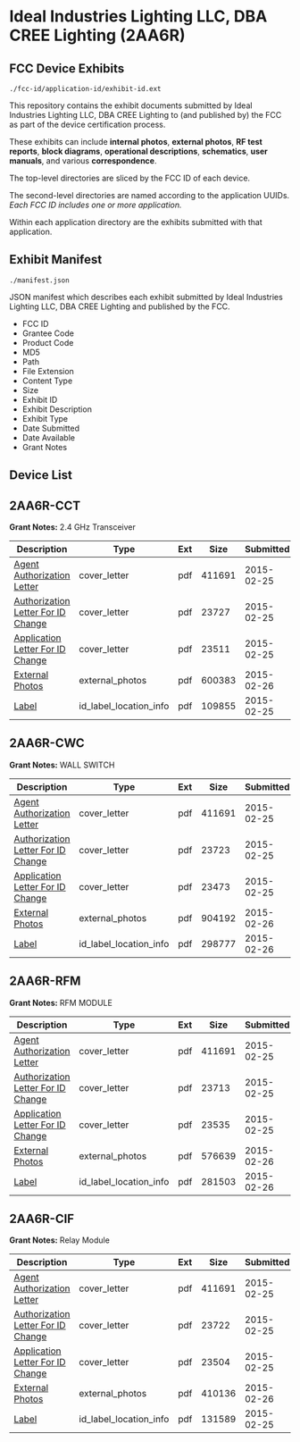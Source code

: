 # Ideal Industries Lighting LLC, DBA CREE Lighting (2AA6R)
## FCC Device Exhibits

```
./fcc-id/application-id/exhibit-id.ext
```

This repository contains the exhibit documents submitted by Ideal Industries Lighting LLC, DBA CREE Lighting to (and published by) the FCC as part of the device certification process.

These exhibits can include **internal photos**, **external photos**, **RF test reports**, **block diagrams**, **operational descriptions**, **schematics**, **user manuals**, and various **correspondence**.

The top-level directories are sliced by the FCC ID of each device.

The second-level directories are named according to the application UUIDs. *Each FCC ID includes one or more application.*

Within each application directory are the exhibits submitted with that application. 

## Exhibit Manifest

```
./manifest.json
```

JSON manifest which describes each exhibit submitted by Ideal Industries Lighting LLC, DBA CREE Lighting and published by the FCC.

- FCC ID
- Grantee Code
- Product Code
- MD5
- Path
- File Extension
- Content Type
- Size
- Exhibit ID
- Exhibit Description
- Exhibit Type
- Date Submitted
- Date Available
- Grant Notes

## Device List
## 2AA6R-CCT
**Grant Notes:** 2.4 GHz Transceiver

| Description | Type | Ext | Size | Submitted | Available |
| ----------- | ---- | --- | ---- | --------- | --------- |
| [Agent Authorization Letter](2AA6R-CCT/a7fd2d24785d1cc16eaacbda0cede00f/2540693.pdf) | cover_letter | pdf | 411691 | 2015-02-25 | 2015-02-26 |
| [Authorization Letter For ID Change](2AA6R-CCT/a7fd2d24785d1cc16eaacbda0cede00f/2540694.pdf) | cover_letter | pdf | 23727 | 2015-02-25 | 2015-02-26 |
| [Application Letter For ID Change](2AA6R-CCT/a7fd2d24785d1cc16eaacbda0cede00f/2540695.pdf) | cover_letter | pdf | 23511 | 2015-02-25 | 2015-02-26 |
| [External Photos](2AA6R-CCT/a7fd2d24785d1cc16eaacbda0cede00f/2541308.pdf) | external_photos | pdf | 600383 | 2015-02-26 | 2015-02-26 |
| [Label](2AA6R-CCT/a7fd2d24785d1cc16eaacbda0cede00f/2540696.pdf) | id_label_location_info | pdf | 109855 | 2015-02-25 | 2015-02-26 |
## 2AA6R-CWC
**Grant Notes:** WALL SWITCH

| Description | Type | Ext | Size | Submitted | Available |
| ----------- | ---- | --- | ---- | --------- | --------- |
| [Agent Authorization Letter](2AA6R-CWC/579a69b7bc41414365b203f2ececa4a4/2540693.pdf) | cover_letter | pdf | 411691 | 2015-02-25 | 2015-02-26 |
| [Authorization Letter For ID Change](2AA6R-CWC/579a69b7bc41414365b203f2ececa4a4/2540702.pdf) | cover_letter | pdf | 23723 | 2015-02-25 | 2015-02-26 |
| [Application Letter For ID Change](2AA6R-CWC/579a69b7bc41414365b203f2ececa4a4/2540703.pdf) | cover_letter | pdf | 23473 | 2015-02-25 | 2015-02-26 |
| [External Photos](2AA6R-CWC/579a69b7bc41414365b203f2ececa4a4/2541323.pdf) | external_photos | pdf | 904192 | 2015-02-26 | 2015-02-26 |
| [Label](2AA6R-CWC/579a69b7bc41414365b203f2ececa4a4/2541324.pdf) | id_label_location_info | pdf | 298777 | 2015-02-26 | 2015-02-26 |
## 2AA6R-RFM
**Grant Notes:** RFM MODULE

| Description | Type | Ext | Size | Submitted | Available |
| ----------- | ---- | --- | ---- | --------- | --------- |
| [Agent Authorization Letter](2AA6R-RFM/4d14056ae2024b3601c00d9f805e8bb0/2540693.pdf) | cover_letter | pdf | 411691 | 2015-02-25 | 2015-02-26 |
| [Authorization Letter For ID Change](2AA6R-RFM/4d14056ae2024b3601c00d9f805e8bb0/2540705.pdf) | cover_letter | pdf | 23713 | 2015-02-25 | 2015-02-26 |
| [Application Letter For ID Change](2AA6R-RFM/4d14056ae2024b3601c00d9f805e8bb0/2540706.pdf) | cover_letter | pdf | 23535 | 2015-02-25 | 2015-02-26 |
| [External Photos](2AA6R-RFM/4d14056ae2024b3601c00d9f805e8bb0/2541325.pdf) | external_photos | pdf | 576639 | 2015-02-26 | 2015-02-26 |
| [Label](2AA6R-RFM/4d14056ae2024b3601c00d9f805e8bb0/2541326.pdf) | id_label_location_info | pdf | 281503 | 2015-02-26 | 2015-02-26 |
## 2AA6R-CIF
**Grant Notes:** Relay Module

| Description | Type | Ext | Size | Submitted | Available |
| ----------- | ---- | --- | ---- | --------- | --------- |
| [Agent Authorization Letter](2AA6R-CIF/bc7e693d99502d987235e9abad9664fd/2540693.pdf) | cover_letter | pdf | 411691 | 2015-02-25 | 2015-02-26 |
| [Authorization Letter For ID Change](2AA6R-CIF/bc7e693d99502d987235e9abad9664fd/2540698.pdf) | cover_letter | pdf | 23722 | 2015-02-25 | 2015-02-26 |
| [Application Letter For ID Change](2AA6R-CIF/bc7e693d99502d987235e9abad9664fd/2540699.pdf) | cover_letter | pdf | 23504 | 2015-02-25 | 2015-02-26 |
| [External Photos](2AA6R-CIF/bc7e693d99502d987235e9abad9664fd/2541321.pdf) | external_photos | pdf | 410136 | 2015-02-26 | 2015-02-26 |
| [Label](2AA6R-CIF/bc7e693d99502d987235e9abad9664fd/2540700.pdf) | id_label_location_info | pdf | 131589 | 2015-02-25 | 2015-02-26 |
